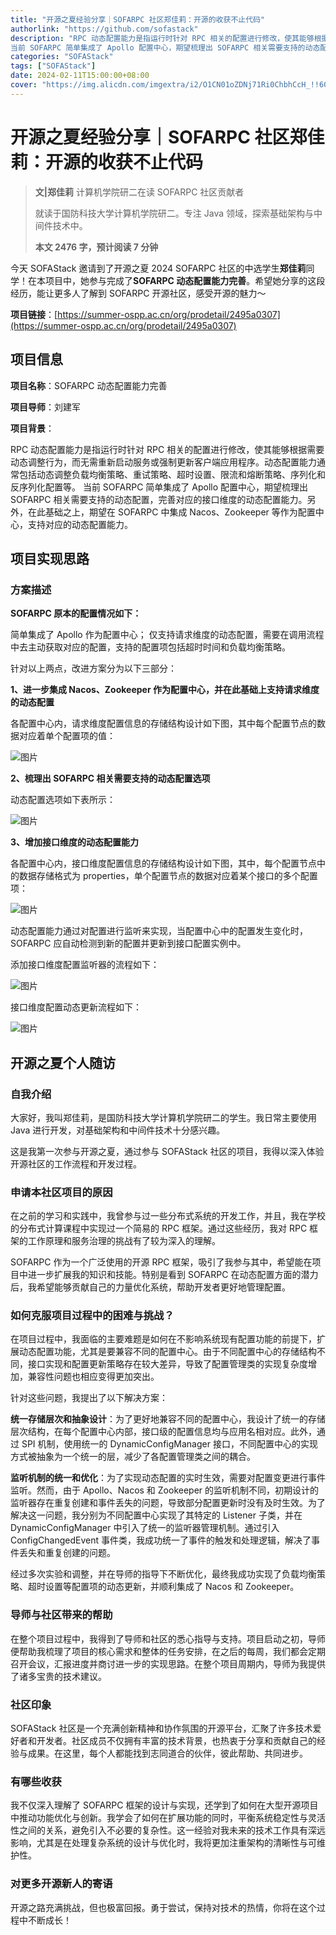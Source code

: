 ```yaml
---
title: "开源之夏经验分享｜SOFARPC 社区郑佳莉：开源的收获不止代码"
authorlink: "https://github.com/sofastack"
description: "RPC 动态配置能力是指运行时针对 RPC 相关的配置进行修改，使其能够根据需要动态调整行为，而无需重新启动服务或强制更新客户端应用程序。动态配置能力通常包括动态调整负载均衡策略、重试策略、超时设置、限流和熔断策略、序列化和反序列化配置等。
当前 SOFARPC 简单集成了 Apollo 配置中心，期望梳理出 SOFARPC 相关需要支持的动态配置，完善对应的接口维度的动态配置能力。另外，在此基础之上，期望在 SOFARPC 中集成 Nacos、Zookeeper 等作为配置中心，支持对应的动态配置能力。"
categories: "SOFAStack"
tags: ["SOFAStack"]
date: 2024-02-11T15:00:00+08:00
cover: "https://img.alicdn.com/imgextra/i2/O1CN01oZDNj71Ri0ChbhCcH_!!6000000002144-0-tps-1216-515.jpg"
---
```


# 开源之夏经验分享｜SOFARPC 社区郑佳莉：开源的收获不止代码

> **文|郑佳莉**
> 计算机学院研二在读
> SOFARPC 社区贡献者
> 
> 就读于国防科技大学计算机学院研二。专注 Java 领域，探索基础架构与中间件技术中。
> 
> **本文 2476 字，预计阅读 7 分钟**

今天 SOFAStack 邀请到了开源之夏 2024 SOFARPC 社区的中选学生**郑佳莉**同学！在本项目中，她参与完成了 ​**SOFARPC 动态配置能力完善**​。希望她分享的这段经历，能让更多人了解到 SOFARPC 开源社区，感受开源的魅力～

​**项目链接**​：[https://summer-ospp.ac.cn/org/prodetail/2495a0307](https://summer-ospp.ac.cn/org/prodetail/2495a0307)

## 项目信息

​**项目名称**​：SOFARPC 动态配置能力完善

​**项目导师**​：刘建军

​**项目背景**​：

RPC 动态配置能力是指运行时针对 RPC 相关的配置进行修改，使其能够根据需要动态调整行为，而无需重新启动服务或强制更新客户端应用程序。动态配置能力通常包括动态调整负载均衡策略、重试策略、超时设置、限流和熔断策略、序列化和反序列化配置等。
当前 SOFARPC 简单集成了 Apollo 配置中心，期望梳理出 SOFARPC 相关需要支持的动态配置，完善对应的接口维度的动态配置能力。另外，在此基础之上，期望在 SOFARPC 中集成 Nacos、Zookeeper 等作为配置中心，支持对应的动态配置能力。

## 项目实现思路

### 方案描述

**SOFARPC 原本的配置情况如下：**

简单集成了 Apollo 作为配置中心；
仅支持请求维度的动态配置，需要在调用流程中去主动获取对应的配置，支持的配置项包括超时时间和负载均衡策略。

针对以上两点，改进方案分为以下三部分：

**1、进一步集成 Nacos、Zookeeper 作为配置中心，并在此基础上支持请求维度的动态配置**

各配置中心内，请求维度配置信息的存储结构设计如下图，其中每个配置节点的数据对应着单个配置项的值：

![图片](https://img.alicdn.com/imgextra/i1/O1CN01uam04Y1vr6Xyhl4qr_!!6000000006225-0-tps-1080-654.jpg)

**2、梳理出 SOFARPC 相关需要支持的动态配置选项**

动态配置选项如下表所示：

![图片](https://img.alicdn.com/imgextra/i3/O1CN01bTopnq1F8U669LruX_!!6000000000442-0-tps-1048-264.jpg)

**3、增加接口维度的动态配置能力**

各配置中心内，接口维度配置信息的存储结构设计如下图，其中，每个配置节点中的数据存储格式为 properties，单个配置节点的数据对应着某个接口的多个配置项：

![图片](https://img.alicdn.com/imgextra/i4/O1CN01ICkkAC1hBVxddRJ89_!!6000000004239-0-tps-1080-617.jpg)

动态配置能力通过对配置进行监听来实现，当配置中心中的配置发生变化时，SOFARPC 应自动检测到新的配置并更新到接口配置实例中。

添加接口维度配置监听器的流程如下：

![图片](https://img.alicdn.com/imgextra/i3/O1CN01BfI96r1YNZqmoPYHV_!!6000000003047-0-tps-821-320.jpg)

接口维度配置动态更新流程如下：

![图片](https://img.alicdn.com/imgextra/i2/O1CN01kfVMPK20WYrRRGTdr_!!6000000006857-0-tps-760-291.jpg)

## 开源之夏个人随访

### 自我介绍

大家好，我叫郑佳莉，是国防科技大学计算机学院研二的学生。我日常主要使用 Java 进行开发，对基础架构和中间件技术十分感兴趣。

这是我第一次参与开源之夏，通过参与 SOFAStack 社区的项目，我得以深入体验开源社区的工作流程和开发过程。

### 申请本社区项目的原因​

在之前的学习和实践中，我曾参与过一些分布式系统的开发工作，并且，我在学校的分布式计算课程中实现过一个简易的 RPC 框架。通过这些经历，我对 RPC 框架的工作原理和服务治理的挑战有了较为深入的理解。

SOFARPC 作为一个广泛使用的开源 RPC 框架，吸引了我参与其中，希望能在项目中进一步扩展我的知识和技能。特别是看到 SOFARPC 在动态配置方面的潜力后，我希望能够贡献自己的力量优化系统，帮助开发者更好地管理配置。

### 如何克服项目过程中的困难与挑战？

在项目过程中，我面临的主要难题是如何在不影响系统现有配置功能的前提下，扩展动态配置功能，尤其是要兼容不同的配置中心。由于不同配置中心的存储结构不同，接口实现和配置更新策略存在较大差异，导致了配置管理类的实现复杂度增加，兼容性问题也相应变得更加突出。

针对这些问题，我提出了以下解决方案：

​**统一存储层次和抽象设计**​：为了更好地兼容不同的配置中心，我设计了统一的存储层次结构，在每个配置中心内部，接口级的配置信息均与应用名相对应。此外，通过 SPI 机制，使用统一的 DynamicConfigManager 接口，不同配置中心的实现方式被抽象为一个统一的层，减少了各配置管理类之间的耦合。

​**监听机制的统一和优化**​：为了实现动态配置的实时生效，需要对配置变更进行事件监听。然而，由于 Apollo、Nacos 和 Zookeeper 的监听机制不同，初期设计的监听器存在重复创建和事件丢失的问题，导致部分配置更新时没有及时生效。为了解决这一问题，我分别为不同配置中心实现了其特定的 Listener 子类，并在 DynamicConfigManager 中引入了统一的监听器管理机制。通过引入 ConfigChangedEvent 事件类，我成功统一了事件的触发和处理逻辑，解决了事件丢失和重复创建的问题。

经过多次实验和调整，并在导师的指导下不断优化，最终我成功实现了负载均衡策略、超时设置等配置项的动态更新，并顺利集成了 Nacos 和 Zookeeper。

### 导师与社区带来的帮助

在整个项目过程中，我得到了导师和社区的悉心指导与支持。项目启动之初，导师便帮助我梳理了项目的核心需求和整体的任务安排，在之后的每周，我们都会定期召开会议，汇报进度并商讨进一步的实现思路。在整个项目周期内，导师为我提供了诸多宝贵的技术建议。

### 社区印象

SOFAStack 社区是一个充满创新精神和协作氛围的开源平台，汇聚了许多技术爱好者和开发者。社区成员不仅拥有丰富的技术背景，也热衷于分享和贡献自己的经验与成果。在这里，每个人都能找到志同道合的伙伴，彼此帮助、共同进步。

### 有哪些收获

我不仅深入理解了 SOFARPC 框架的设计与实现，还学到了如何在大型开源项目中推动功能优化与创新。我学会了如何在扩展功能的同时，平衡系统稳定性与灵活性之间的关系，避免引入不必要的复杂性。这一经验对我未来的技术工作具有深远影响，尤其是在处理复杂系统的设计与优化时，我将更加注重架构的清晰性与可维护性。

### 对更多开源新人的寄语

开源之路充满挑战，但也极富回报。勇于尝试，保持对技术的热情，你将在这个过程中不断成长！
